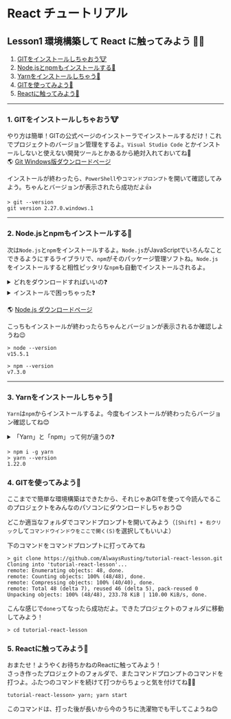 # React チュートリアル

## Lesson1 環境構築して React に触ってみよう 🐰🥕

1. [GITをインストールしちゃおう🐮](#1.%20GITをインストールしちゃおう🐮)
2. [Node.jsとnpmもインストールする🐷](#2.%20Node.jsとnpmもインストールする🐷)
3. [Yarnをインストールしちゃう🐴](#3.%20Yarnをインストールしちゃう🐴)
4. [GITを使ってみよう🐶](#4.%20GITを使ってみよう🐶)
5. [Reactに触ってみよう🐰](#5.%20Reactに触ってみよう🐰)

---

### 1. GITをインストールしちゃおう🐮

やり方は簡単！GITの公式ページのインストーラでインストールするだけ！これでプロジェクトのバージョン管理をするよ。`Visual Studio Code` とかインストールしないと使えない開発ツールとかあるから絶対入れておいてね🎵  
🌎 [Git Windows版ダウンロードページ](!https://git-scm.com/download/win)  

インストールが終わったら、`PowerShell`や`コマンドプロンプト`を開いて確認してみよう。ちゃんとバージョンが表示されたら成功だよ👍

```console
> git --version
git version 2.27.0.windows.1
```

---

### 2. Node.jsとnpmもインストールする🐷

次は`Node.js`と`npm`をインストールするよ。`Node.js`がJavaScriptでいろんなことできるようにするライブラリで、`npm`がそのパッケージ管理ソフトね。`Node.js`をインストールすると相性ピッタリな`npm`も自動でインストールされるよ。  
<details>
<summary>どれをダウンロードすればいいの❓</summary>
✔ インストールするものは「最新版」で大丈夫だよ。きっとみんなが勉強してる間に「最新版」が「安定板」になっちゃうからね。まずは気にしないでインストールしてみよう🐷
</details>  
<details>
<summary>インストールで困っちゃった❓</summary>
✔ Node.jsをインストールするときのダイアログは全部そのままOKでいいよ。必要なものができたらあとでインストールできるから、まずはシンプルにインストールしちゃお🐷
</details>  
  
🌎 [Node.js ダウンロードページ](!https://nodejs.org/ja/)  
  
こっちもインストールが終わったらちゃんとバージョンが表示されるか確認しようね😉  
  
```console
> node --version
v15.5.1

> npm --version
v7.3.0
```

---

### 3. Yarnをインストールしちゃう🐴

`Yarn`は`npm`からインストールするよ。今度もインストールが終わったらバージョン確認してね😊  
<details>
<summary>「Yarn」と「npm」って何が違うの❓</summary>
✔ 「Yarn」も「npm」もどっちも「node.js」の「パッケージマネージャ」と呼ばれるものなんだ。同じような機能を持ってるんだけど「Yarn」のが速かったりコマンドが簡単だったりするアドバンテージがあるよ🐴
</details>  

```console
> npm i -g yarn
> yarn --version
1.22.0
```

### 4. GITを使ってみよう🐶

ここまでで簡単な環境構築はできたから、それじゃあGITを使って今読んでるこのプロジェクトをみんなのパソコンにダウンロードしちゃおう😊

どこか適当なフォルダでコマンドプロンプトを開いてみよう（`[Shift] + 右クリック`して`コマンドウインドウをここで開く(S)`を選択してもいいよ）

下のコマンドをコマンドプロンプトに打ってみてね

```console
> git clone https://github.com/AlwaysRusting/tutorial-react-lesson.git
Cloning into 'tutorial-react-lesson'...
remote: Enumerating objects: 48, done.
remote: Counting objects: 100% (48/48), done.
remote: Compressing objects: 100% (40/40), done.
remote: Total 48 (delta 7), reused 46 (delta 5), pack-reused 0
Unpacking objects: 100% (48/48), 233.78 KiB | 110.00 KiB/s, done.
```

こんな感じで`done`ってなったら成功だよ。できたプロジェクトのフォルダに移動してみよう！

```console
> cd tutorial-react-lesson
```

### 5. Reactに触ってみよう🐰

おまたせ！ようやくお待ちかねのReactに触ってみよう！  
さっき作ったプロジェクトのフォルダで、またコマンドプロンプトのコマンドを打つよ。ふたつのコマンドを続けて打つからちょっと気を付けてね🐰🥦

```console
tutorial-react-lesson> yarn; yarn start
```

このコマンドは、打った後が長いから今のうちに洗濯物でも干してこようね😊
